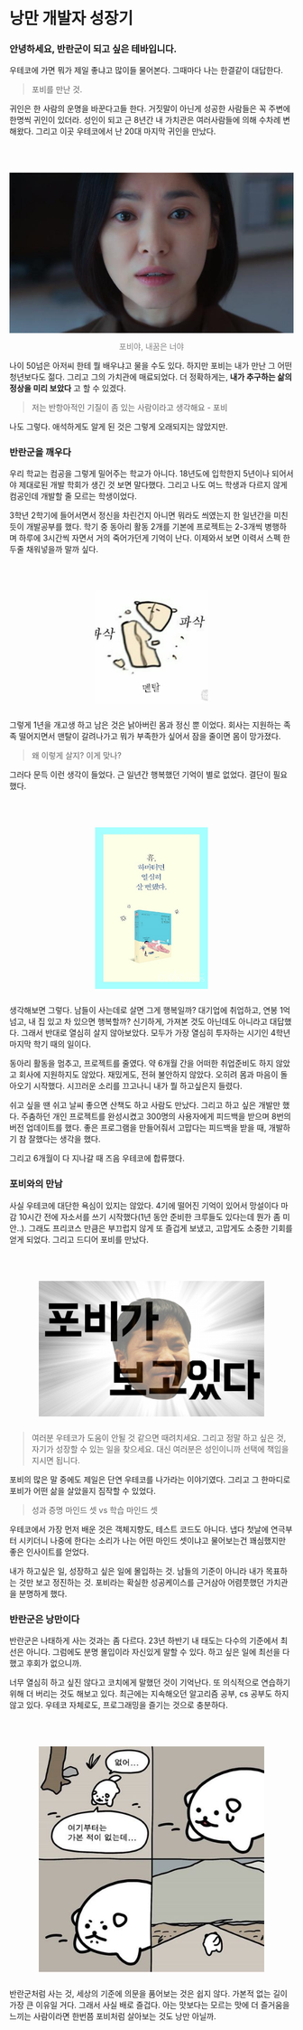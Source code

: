 # 낭만 개발자 성장기 

### 안녕하세요, 반란군이 되고 싶은 테바입니다. 

우테코에 가면 뭐가 제일 좋냐고 많이들 물어본다. 그때마다 나는 한결같이 대답한다.

> 포비를 만난 것.

귀인은 한 사람의 운명을 바꾼다고들 한다. 거짓말이 아닌게 성공한 사람들은 꼭 주변에 한명씩 귀인이 있더라. 성인이 되고 근 8년간 내 가치관은 여러사람들에 의해 수차례 변해왔다. 그리고 이곳 우테코에서 난 20대 마지막 귀인을 만났다. 

<p align="center" style="color:gray">
  <img style="margin:50px 0 10px 0" src="./images/my_dream.jpg"/>
  포비야, 내꿈은 너야
</p> 

나이 50넘은 아저씨 한테 뭘 배우냐고 물을 수도 있다. 하지만 포비는 내가 만난 그 어떤 청년보다도 젊다. 그리고 그의 가치관에 매료되었다. 더 정확하게는, __내가 추구하는 삶의 정상을 미리 보았다__ 고 할 수 있겠다.

> 저는 반항아적인 기질이 좀 있는 사람이라고 생각해요 - 포비

나도 그렇다. 애석하게도 알게 된 것은 그렇게 오래되지는 않았지만. 

### 반란군을 깨우다 
우리 학교는 컴공을 그렇게 밀어주는 학교가 아니다. 18년도에 입학한지 5년이나 되어서야 제대로된 개발 학회가 생긴 것 보면 말다했다. 그리고 나도 여느 학생과 다르지 않게 컴공인데 개발할 줄 모르는 학생이었다. 

3학년 2학기에 들어서면서 정신을 차린건지 아니면 뭐라도 씌였는지 한 일년간을 미친듯이 개발공부를 했다. 학기 중 동아리 활동 2개를 기본에 프로젝트는 2-3개씩 병행하며 하루에 3시간씩 자면서 거의 죽어가던게 기억이 난다. 이제와서 보면 이력서 스펙 한 두줄 채워넣을까 말까 싶다. 

<p align="center" style="color:gray">
  <img style="margin:50px 0 10px 0" src="./images/mental_basasac.jpg" width=200/>
</p> 


그렇게 1년을 개고생 하고 남은 것은 낡아버린 몸과 정신 뿐 이었다. 회사는 지원하는 족족 떨어지면서 맨탈이 갈려나가고 뭐가 부족한가 싶어서 잠을 줄이면 몸이 망가졌다. 

> 왜 이렇게 살지? 이게 맞나?

그러다 문득 이런 생각이 들었다. 근 일년간 행복했던 기억이 별로 없었다. 결단이 필요했다. 

<p align="center" style="color:gray">
  <img style="margin:50px 0 10px 0" src="./images/no_effort.jpg" width=200/>
</p> 

생각해보면 그렇다. 남들이 사는데로 살면 그게 행복일까? 대기업에 취업하고, 연봉 1억 넘고, 내 집 있고 차 있으면 행복할까? 신기하게, 가져본 것도 아닌데도 아니라고 대답했다. 그래서 반대로 열심히 살지 않아보았다. 모두가 가장 열심히 투자하는 시기인 4학년 마지막 학기 때의 일이다.

동아리 활동을 멈추고, 프로젝트를 줄였다. 약 6개월 간을 어떠한 취업준비도 하지 않았고 회사에 지원하지도 않았다. 재밌게도, 전혀 불안하지 않았다. 오히려 몸과 마음이 돌아오기 시작했다. 시끄러운 소리를 끄고나니 내가 뭘 하고싶은지 들렸다.

쉬고 싶을 땐 쉬고 날씨 좋으면 산책도 하고 사람도 만났다. 그리고 하고 싶은 개발만 했다. 주춤하던 개인 프로젝트를 완성시켰고 300명의 사용자에게 피드백을 받으며 8번의 버전 업데이트를 했다. 좋은 프로그램을 만들어줘서 고맙다는 피드백을 받을 때, 개발하기 참 잘했다는 생각을 했다. 

그리고 6개월이 다 지나갈 때 즈음 우테코에 합류했다.

### 포비와의 만남 
사실 우테코에 대단한 욕심이 있지는 않았다. 4기에 떨어진 기억이 있어서 망설이다 마감 10시간 전에 자소서를 쓰기 시작했다(1년 동안 준비한 크루들도 있다는데 뭔가 좀 미안..). 그래도 프리코스 만큼은 부끄럽지 않게 또 즐겁게 보냈고, 고맙게도 소중한 기회를 얻게 되었다. 그리고 드디어 포비를 만났다.


<p align="center" style="color:gray">
  <img style="margin:50px 0 10px 0" src="./images/pobi.png" width=400/>
</p> 

> 여러분 우테코가 도움이 안될 것 같으면 때려치세요. 그리고 정말 하고 싶은 것, 자기가 성장할 수 있는 일을 찾으세요. 대신 여러분은 성인이니까 선택에 책임을 지시면 됩니다.

포비의 많은 말 중에도 제일은 단연 우테코를 나가라는 이야기였다. 그리고 그 한마디로 포비가 어떤 삶을 살았을지 짐작할 수 있었다. 

> 성과 증명 마인드 셋 vs 학습 마인드 셋

우테코에서 가장 먼저 배운 것은 객체지향도, 테스트 코드도 아니다. 냅다 첫날에 연극부터 시키더니 나중에 한다는 소리가 나는 어떤 마인드 셋이냐고 물어보는건 꽤심했지만 좋은 인사이트를 얻었다.

내가 하고싶은 일, 성장하고 싶은 일에 몰입하는 것. 남들의 기준이 아니라 내가 목표하는 것만 보고 정진하는 것. 포비라는 확실한 성공케이스를 근거삼아 어렴풋했던 가치관을 분명하게 했다. 


### 반란군은 낭만이다
반란군은 나태하게 사는 것과는 좀 다르다. 23년 하반기 내 태도는 다수의 기준에서 최선은 아니다. 그럼에도 분명 몰입이라 자신있게 말할 수 있다. 하고 싶은 일에 최선을 다했고 후회가 없으니까.

너무 열심히 하고 싶진 않다고 코치에게 말했던 것이 기억난다. 또 의식적으로 연습하기 위해 더 버리는 것도 해보고 있다. 최근에는 지속해오던 알고리즘 공부, cs 공부도 하지 않고 있다. 우테코 자체로도, 프로그래밍을 즐기는 것으로 충분하다. 

<p align="center" style="color:gray">
  <img style="margin:50px 0 10px 0" src="./images/just.jpg" width=400/>
</p> 

반란군처럼 사는 것, 세상의 기준에 의문을 품어보는 것은 쉽지 않다. 가본적 없는 길이 가장 큰 이유일 거다. 그래서 사실 배로 즐겁다. 아는 맛보다는 모르는 맛에 더 즐거움을 느끼는 사람이라면 한번쯤 포비처럼 살아보는 것도 낭만 아닐까.